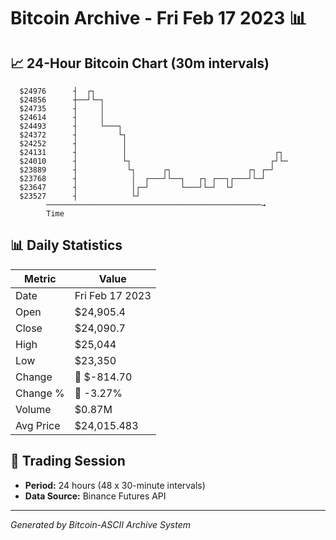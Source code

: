 # Bitcoin Archive - Fri Feb 17 2023 📊

## 📈 24-Hour Bitcoin Chart (30m intervals)

```
  $24976      ┤  ┌┐                                            
  $24856      ┼──┘└─┐                                          
  $24735      ┤     │                                          
  $24614      ┤     │                                          
  $24493      ┤     └───┐                                      
  $24372      ┤         └┐                                     
  $24252      ┤          │                                     
  $24131      ┤          │                                 ┌┐  
  $24010      ┤          └┐                               ┌┘└─ 
  $23889      ┤           └┐      ┌┐                 ┌┐ ┌─┘    
  $23768      ┤            │  ┌───┘└──┐   ┌┐ ┌──┐┌───┘└─┘      
  $23647      ┤            │┌─┘       └───┘└─┘  └┘             
  $23527      ┤            └┘                                  
        ────────────────────────────────────────────────→
        Time
```

## 📊 Daily Statistics

| Metric | Value |
|--------|-------|
| Date | Fri Feb 17 2023 |
| Open | $24,905.4 |
| Close | $24,090.7 |
| High | $25,044 |
| Low | $23,350 |
| Change | 🔴 $-814.70 |
| Change % | 🔴 -3.27% |
| Volume | $0.87M |
| Avg Price | $24,015.483 |

## 📅 Trading Session

- **Period:** 24 hours (48 x 30-minute intervals)
- **Data Source:** Binance Futures API

---
*Generated by Bitcoin-ASCII Archive System*
